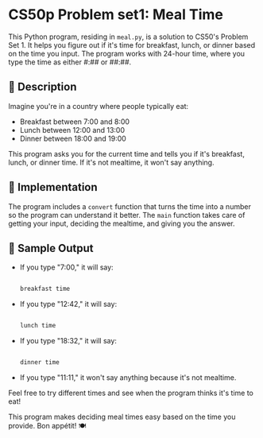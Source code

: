 CS50p Problem set1: Meal Time
=============

This Python program, residing in `meal.py`, is a solution to CS50's Problem Set 1. It helps you figure out if it's time for breakfast, lunch, or dinner based on the time you input. The program works with 24-hour time, where you type the time as either #:## or ##:##.

📝 Description
--------------

Imagine you're in a country where people typically eat:

-   Breakfast between 7:00 and 8:00
-   Lunch between 12:00 and 13:00
-   Dinner between 18:00 and 19:00

This program asks you for the current time and tells you if it's breakfast, lunch, or dinner time. If it's not mealtime, it won't say anything.

🚀 Implementation
-----------------

The program includes a `convert` function that turns the time into a number so the program can understand it better. The `main` function takes care of getting your input, deciding the mealtime, and giving you the answer.

🎉 Sample Output
----------------

-   If you type "7:00," it will say:

    ```bash

    breakfast time
    ```

-   If you type "12:42," it will say:

    ```bash

    lunch time
    ```

-   If you type "18:32," it will say:

    ```bash

    dinner time
    ```

-   If you type "11:11," it won't say anything because it's not mealtime.

Feel free to try different times and see when the program thinks it's time to eat!

This program makes deciding meal times easy based on the time you provide. Bon appétit! 🍽️
